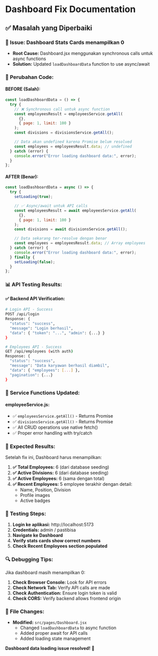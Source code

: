 # Dashboard Fix Documentation

## ✅ **Masalah yang Diperbaiki**

### 🐛 **Issue:** Dashboard Stats Cards menampilkan 0

- **Root Cause:** Dashboard.jsx menggunakan synchronous calls untuk async functions
- **Solution:** Updated `loadDashboardData` function to use async/await

### 🔄 **Perubahan Code:**

#### **BEFORE (Salah):**

```javascript
const loadDashboardData = () => {
  try {
    // ❌ Synchronous call untuk async function
    const employeesResult = employeesService.getAll(
      {},
      { page: 1, limit: 100 }
    );
    const divisions = divisionsService.getAll();

    // Data akan undefined karena Promise belum resolved
    const employees = employeesResult.data; // undefined
  } catch (error) {
    console.error("Error loading dashboard data:", error);
  }
};
```

#### **AFTER (Benar):**

```javascript
const loadDashboardData = async () => {
  try {
    setLoading(true);

    // ✅ Async/await untuk API calls
    const employeesResult = await employeesService.getAll(
      {},
      { page: 1, limit: 100 }
    );
    const divisions = await divisionsService.getAll();

    // Data sekarang ter-resolve dengan benar
    const employees = employeesResult.data; // Array employees
  } catch (error) {
    console.error("Error loading dashboard data:", error);
  } finally {
    setLoading(false);
  }
};
```

### 📊 **API Testing Results:**

#### **✅ Backend API Verification:**

```bash
# Login API - Success
POST /api/login
Response: {
  "status": "success",
  "message": "Login berhasil",
  "data": { "token": "...", "admin": {...} }
}

# Employees API - Success
GET /api/employees (with auth)
Response: {
  "status": "success",
  "message": "Data karyawan berhasil diambil",
  "data": { "employees": [...] },
  "pagination": {...}
}
```

### 🔧 **Service Functions Updated:**

#### **employeeService.js:**

- ✅ `employeesService.getAll()` - Returns Promise
- ✅ `divisionsService.getAll()` - Returns Promise
- ✅ All CRUD operations use native fetch()
- ✅ Proper error handling with try/catch

### 🚀 **Expected Results:**

Setelah fix ini, Dashboard harus menampilkan:

1. **✅ Total Employees:** 6 (dari database seeding)
2. **✅ Active Divisions:** 6 (dari database seeding)
3. **✅ Active Employees:** 6 (sama dengan total)
4. **✅ Recent Employees:** 5 employee terakhir dengan detail:
   - Name, Position, Division
   - Profile images
   - Active badges

### 🎯 **Testing Steps:**

1. **Login ke aplikasi:** http://localhost:5173
2. **Credentials:** admin / pastibisa
3. **Navigate ke Dashboard**
4. **Verify stats cards show correct numbers**
5. **Check Recent Employees section populated**

### 🔍 **Debugging Tips:**

Jika dashboard masih menampilkan 0:

1. **Check Browser Console:** Look for API errors
2. **Check Network Tab:** Verify API calls are made
3. **Check Authentication:** Ensure login token is valid
4. **Check CORS:** Verify backend allows frontend origin

### 📝 **File Changes:**

- **Modified:** `src/pages/Dashboard.jsx`
  - Changed `loadDashboardData` to async function
  - Added proper await for API calls
  - Added loading state management

**Dashboard data loading issue resolved!** 🎉
